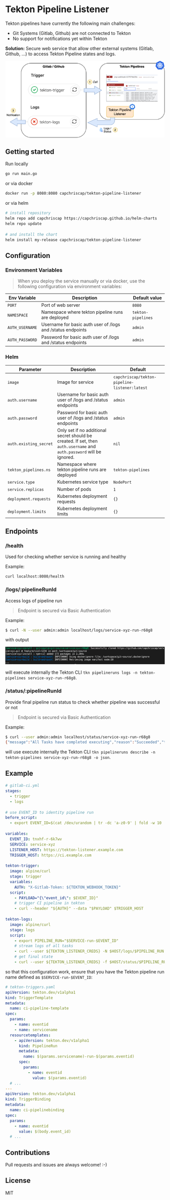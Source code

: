 # Tekton Pipeline Listener

Tekton pipelines have currently the following main challenges:

- Git Systems (Gitlab, Github) are not connected to Tekton
- No support for notifications yet within Tekton

**Solution:** Secure web service that allow other external systems (Gitlab, Github, ...) to access Tekton Pipeline states and logs.

![Gitlab Tekton Pipeline](https://raw.githubusercontent.com/CapChrisCap/tekton-pipeline-listener/master/docs/tekton-pipeline-listener-architecture.png)

## Getting started

Run locally

```bash
go run main.go
```

or via docker

```bash
docker run -p 8080:8080 capchriscap/tekton-pipeline-listener
```

or via helm

```bash
# install repository
helm repo add capchriscap https://capchriscap.github.io/helm-charts
helm repo update

# and install the chart
helm install my-release capchriscap/tekton-pipeline-listener
```

## Configuration

### Environment Variables

> When you deploy the service manually or via docker, use the following configuration via environment variables:

| Env Variable    | Description                                                 | Default value      |
| --------------- | ----------------------------------------------------------- | ------------------ |
| `PORT`          | Port of web server                                          | `8080`             |
| `NAMESPACE`     | Namespace where tekton pipeline runs are deployed           | `tekton-pipelines` |
| `AUTH_USERNAME` | Username for basic auth user of /logs and /status endpoints | `admin`            |
| `AUTH_PASSWORD` | Password for basic auth user of /logs and /status endpoints | `admin`            |

### Helm

| Parameter              | Description                                                                                                           | Default                                       |
| ---------------------- | --------------------------------------------------------------------------------------------------------------------- | --------------------------------------------- |
| `image`                | Image for service                                                                                                     | `capchriscap/tekton-pipeline-listener:latest` |
| `auth.username`        | Username for basic auth user of /logs and /status endpoints                                                           | `admin`                                       |
| `auth.password`        | Password for basic auth user of /logs and /status endpoints                                                           | `admin`                                       |
| `auth.existing_secret` | Only set if no additional secret should be created. If set, then `auth.username` and `auth.password` will be ignored. | `nil`                                         |
| `tekton_pipelines.ns`  | Namespace where tekton pipeline runs are deployed                                                                     | `tekton-pipelines`                            |
| `service.type`         | Kubernetes service type                                                                                               | `NodePort`                                    |
| `service.replicas`     | Number of pods                                                                                                        | `1`                                           |
| `deployment.requests`  | Kubernetes deployment requests                                                                                        | `{}`                                          |
| `deployment.limits`    | Kubernetes deployment limits                                                                                          | `{}`                                          |

## Endpoints

### /health

Used for checking whether service is running and healthy

Example:

```bash
curl localhost:8080/health
```

### /logs/:pipelineRunId

Access logs of pipeline run

> Endpoint is secured via Basic Authentication

Example:

```bash
$ curl -N --user admin:admin localhost/logs/service-xyz-run-r68g8
```

with output

![Tekton Logs](https://raw.githubusercontent.com/CapChrisCap/tekton-pipeline-listener/master/docs/api-logs-output.png)

will execute internally the Tekton CLI `tkn pipelineruns logs -n tekton-pipelines service-xyz-run-r68g8`.

### /status/:pipelineRunId

Provide final pipeline run status to check whether pipeline was successful or not

> Endpoint is secured via Basic Authentication

Example:

```bash
$ curl --user admin:admin localhost/status/service-xyz-run-r68g8
{"message":"All Tasks have completed executing","reason":"Succeeded","type":"Succeeded","status":"True"}
```

will use execute internally the Tekton CLI `tkn pipelineruns describe -n tekton-pipelines service-xyz-run-r68g8 -o json`.

## Example

```yaml
# gitlab-ci.yml
stages:
  - trigger
  - logs

# use EVENT_ID to identity pipeline run
before_script:
  - export EVENT_ID=$(cat /dev/urandom | tr -dc 'a-z0-9' | fold -w 10 | head -n 1)

variables:
  EVENT_ID: tnxhf-r-6k7wv
  SERVICE: service-xyz
  LISTENER_HOST: https://tekton-listener.example.com
  TRIGGER_HOST: https://ci.example.com

tekton-trigger:
  image: alpine/curl
  stage: trigger
  variables:
    AUTH: "X-Gitlab-Token: ${TEKTON_WEBHOOK_TOKEN}"
  script:
    - PAYLOAD="{\"event_id\": $EVENT_ID}"
    # trigger CI pipeline in tekton
    - curl --header "${AUTH}" --data "$PAYLOAD" $TRIGGER_HOST

tekton-logs:
  image: alpine/curl
  stage: logs
  script:
    - export PIPELINE_RUN="$SERVICE-run-$EVENT_ID"
    # stream logs of all tasks
    - curl --user ${TEKTON_LISTENER_CREDS} -N $HOST/logs/$PIPELINE_RUN
    # get final state
    - curl --user ${TEKTON_LISTENER_CREDS} -f $HOST/status/$PIPELINE_RUN
```

so that this configuration work, ensure that you have the Tekton pipeline run name defined as `$SERVICE-run-$EVENT_ID`:

```yaml
# tekton-triggers.yaml
apiVersion: tekton.dev/v1alpha1
kind: TriggerTemplate
metadata:
  name: ci-pipeline-template
spec:
  params:
    - name: eventid
    - name: servicename
  resourcetemplates:
    - apiVersion: tekton.dev/v1alpha1
      kind: PipelineRun
      metadata:
        name: $(params.servicename)-run-$(params.eventid)
      spec:
        params:
          - name: eventid
            value: $(params.eventid)
  # ...
---
apiVersion: tekton.dev/v1alpha1
kind: TriggerBinding
metadata:
  name: ci-pipelinebinding
spec:
  params:
    - name: eventid
      value: $(body.event_id)
  # ...
```

## Contributions

Pull requests and issues are always welcome! :-)

## License

MIT

